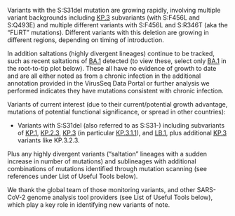 

Variants with the S:S31del mutation are growing rapidly, involving multiple variant backgrounds including <u id='KP_3'>KP.3</u> subvariants (with S:F456L and S:Q493E) and multiple different variants with S:F456L and S:R346T (aka the “FLiRT” mutations). Different variants with this deletion are growing in different regions, depending on timing of introduction.



In addition saltations (highly divergent lineages) continue to be tracked, such as recent saltations of <u id='BA_1'>BA.1</u> detected (to view these, select only <u id='BA_1'>BA.1</u> in the root-to-tip plot below). These all have no evidence of growth to date and are all either noted as from a chronic infection in the additional annotation provided in the VirusSeq Data Portal or further analysis we performed indicates they have mutations consistent with chronic infection.



Variants of current interest (due to their current/potential growth advantage, mutations of potential functional significance, or spread in other countries):

* Variants with S:S31del (also referred to as S:S31-) including subvariants of <u id='KP_1'>KP.1</u>, <u id='KP_2_3'>KP.2.3</u>, <u id='KP_3'>KP.3</u> (in particular <u id='KP_3_1_1'>KP.3.1.1</u>), and <u id='LB_1'>LB.1</u>, plus additional <u id='KP_3'>KP.3</u> variants like KP.3.2.3.

Plus any highly divergent variants (“saltation” lineages with a sudden increase in number of mutations) and sublineages with additional combinations of mutations identified through mutation scanning (see references under List of Useful Tools below).

We thank the global team of those monitoring variants, and other SARS-CoV-2 genome analysis tool providers (see List of Useful Tools below), which play a key role in identifying new variants of note.


<!-- edited -->